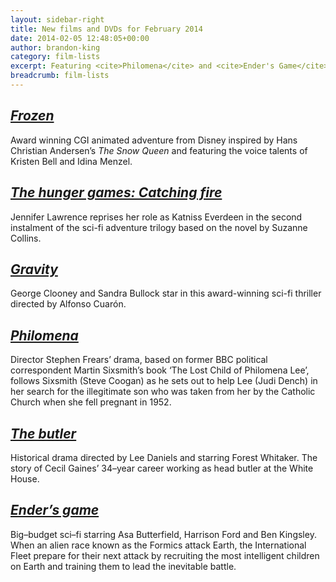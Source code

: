 ```yaml
---
layout: sidebar-right
title: New films and DVDs for February 2014
date: 2014-02-05 12:48:05+00:00
author: brandon-king
category: film-lists
excerpt: Featuring <cite>Philomena</cite> and <cite>Ender's Game</cite>.
breadcrumb: film-lists
---
```

## [<cite>Frozen</cite>](https://suffolk.spydus.co.uk/cgi-bin/spydus.exe/ENQ/OPAC/BIBENQ/6564538?QRY=CAUBIB%3C%20IRN(12319679)&QRYTEXT=Buck%2C%20Chris%2C%20director)

Award winning CGI animated adventure from Disney inspired by Hans Christian Andersen&#8217;s _The Snow Queen_ and featuring the voice talents of Kristen Bell and Idina Menzel.

## [<cite>The hunger games: Catching fire</cite>](https://suffolk.spydus.co.uk/cgi-bin/spydus.exe/ENQ/OPAC/BIBENQ/6565623?QRY=CAUBIB%3C%20IRN(9671223)&QRYTEXT=Lawrence%2C%20Francis%2C%20director)

Jennifer Lawrence reprises her role as Katniss Everdeen in the second instalment of the sci-fi adventure trilogy based on the novel by Suzanne Collins.

## [<cite>Gravity</cite>](https://suffolk.spydus.co.uk/cgi-bin/spydus.exe/ENQ/OPAC/BIBENQ/6567177?QRY=CAUBIB%3C%20IRN(49285018)&QRYTEXT=CuarO%CC%82on%2C%20Alfonso%2C%20director)

George Clooney and Sandra Bullock star in this award-winning sci-fi thriller directed by Alfonso Cuarón.

## [<cite>Philomena</cite>](https://suffolk.spydus.co.uk/cgi-bin/spydus.exe/ENQ/OPAC/BIBENQ/6589914?QRY=CAUBIB%3C%20IRN(9626578)&QRYTEXT=Frears%2C%20Stephen%2C%20director)

Director Stephen Frears&#8217; drama, based on former BBC political correspondent Martin Sixsmith&#8217;s book &#8216;The Lost Child of Philomena Lee&#8217;, follows Sixsmith (Steve Coogan) as he sets out to help Lee (Judi Dench) in her search for the illegitimate son who was taken from her by the Catholic Church when she fell pregnant in 1952.

## [<cite>The butler</cite>](https://suffolk.spydus.co.uk/cgi-bin/spydus.exe/ENQ/OPAC/BIBENQ/6590370?QRY=CAUBIB%3C%20IRN(9639884)&QRYTEXT=Daniels%2C%20Lee%2C%20director)

Historical drama directed by Lee Daniels and starring Forest Whitaker. The story of Cecil Gaines&#8217; 34–year career working as head butler at the White House.

## [<cite>Ender&#8217;s game</cite>](https://suffolk.spydus.co.uk/cgi-bin/spydus.exe/ENQ/OPAC/BIBENQ/6590783?QRY=CAUBIB%3C%20IRN(12497160)&QRYTEXT=Hood%2C%20Gavin%2C%20director)

Big–budget sci–fi starring Asa Butterfield, Harrison Ford and Ben Kingsley. When an alien race known as the Formics attack Earth, the International Fleet prepare for their next attack by recruiting the most intelligent children on Earth and training them to lead the inevitable battle.
